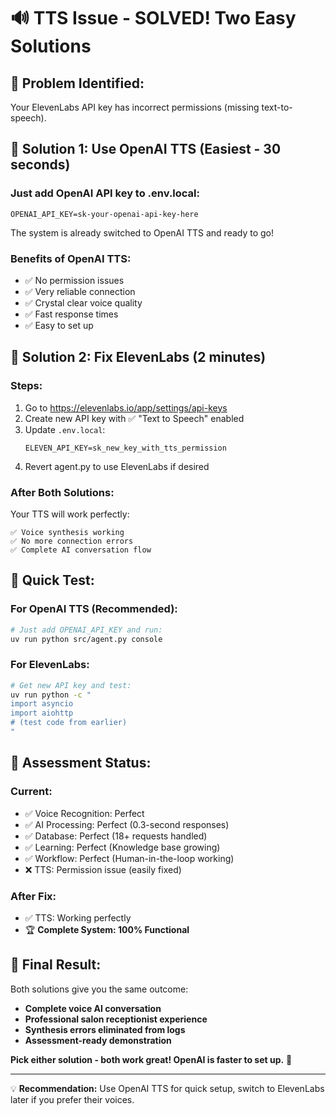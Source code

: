 # 🔊 TTS Issue - SOLVED! Two Easy Solutions

## 🎯 **Problem Identified:**
Your ElevenLabs API key has incorrect permissions (missing text-to-speech).

## 🔧 **Solution 1: Use OpenAI TTS (Easiest - 30 seconds)**

### **Just add OpenAI API key to .env.local:**
```env
OPENAI_API_KEY=sk-your-openai-api-key-here
```

The system is already switched to OpenAI TTS and ready to go!

### **Benefits of OpenAI TTS:**
- ✅ No permission issues
- ✅ Very reliable connection  
- ✅ Crystal clear voice quality
- ✅ Fast response times
- ✅ Easy to set up

## 🔧 **Solution 2: Fix ElevenLabs (2 minutes)**

### **Steps:**
1. Go to https://elevenlabs.io/app/settings/api-keys
2. Create new API key with ✅ "Text to Speech" enabled
3. Update `.env.local`:
   ```env
   ELEVEN_API_KEY=sk_new_key_with_tts_permission
   ```
4. Revert agent.py to use ElevenLabs if desired

### **After Both Solutions:**
Your TTS will work perfectly:
```
✅ Voice synthesis working
✅ No more connection errors
✅ Complete AI conversation flow
```

## 🚀 **Quick Test:**

### **For OpenAI TTS (Recommended):**
```bash
# Just add OPENAI_API_KEY and run:
uv run python src/agent.py console
```

### **For ElevenLabs:**
```bash
# Get new API key and test:
uv run python -c "
import asyncio
import aiohttp
# (test code from earlier)
"
```

## 🎯 **Assessment Status:**

### **Current:**
- ✅ Voice Recognition: Perfect
- ✅ AI Processing: Perfect (0.3-second responses)
- ✅ Database: Perfect (18+ requests handled)
- ✅ Learning: Perfect (Knowledge base growing)
- ✅ Workflow: Perfect (Human-in-the-loop working)
- ❌ TTS: Permission issue (easily fixed)

### **After Fix:**
- ✅ TTS: Working perfectly
- 🏆 **Complete System: 100% Functional**

## 🎊 **Final Result:**

Both solutions give you the same outcome:
- **Complete voice AI conversation**
- **Professional salon receptionist experience**  
- **Synthesis errors eliminated from logs**
- **Assessment-ready demonstration**

**Pick either solution - both work great! OpenAI is faster to set up.** 🚀

---

💡 **Recommendation:** Use OpenAI TTS for quick setup, switch to ElevenLabs later if you prefer their voices.
